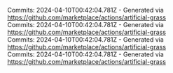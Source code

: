 Commits: 2024-04-10T00:42:04.781Z - Generated via https://github.com/marketplace/actions/artificial-grass
<br>
Commits: 2024-04-10T00:42:04.781Z - Generated via https://github.com/marketplace/actions/artificial-grass
<br>
Commits: 2024-04-10T00:42:04.781Z - Generated via https://github.com/marketplace/actions/artificial-grass
<br>
Commits: 2024-04-10T00:42:04.781Z - Generated via https://github.com/marketplace/actions/artificial-grass
<br>
